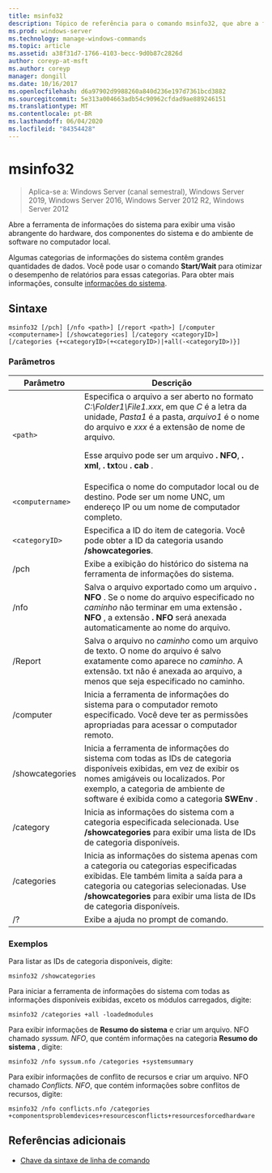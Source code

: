 ```yaml
---
title: msinfo32
description: Tópico de referência para o comando msinfo32, que abre a ferramenta de informações do sistema para exibir uma visão abrangente do hardware, dos componentes do sistema e do ambiente de software no computador local.
ms.prod: windows-server
ms.technology: manage-windows-commands
ms.topic: article
ms.assetid: a38f31d7-1766-4103-becc-9d0b87c2826d
author: coreyp-at-msft
ms.author: coreyp
manager: dongill
ms.date: 10/16/2017
ms.openlocfilehash: d6a97902d9988260a840d236e197d7361bcd3882
ms.sourcegitcommit: 5e313a004663adb54c90962cfdad9ae889246151
ms.translationtype: MT
ms.contentlocale: pt-BR
ms.lasthandoff: 06/04/2020
ms.locfileid: "84354428"
---
```

# <a name="msinfo32"></a>msinfo32

> Aplica-se a: Windows Server (canal semestral), Windows Server 2019, Windows Server 2016, Windows Server 2012 R2, Windows Server 2012

Abre a ferramenta de informações do sistema para exibir uma visão abrangente do hardware, dos componentes do sistema e do ambiente de software no computador local.

Algumas categorias de informações do sistema contêm grandes quantidades de dados. Você pode usar o comando **Start/Wait** para otimizar o desempenho de relatórios para essas categorias. Para obter mais informações, consulte [informações do sistema](https://technet.microsoft.com/library/cc783305(v=ws.10).aspx).

## <a name="syntax"></a>Sintaxe

```
msinfo32 [/pch] [/nfo <path>] [/report <path>] [/computer <computername>] [/showcategories] [/category <categoryID>] [/categories {+<categoryID>(+<categoryID>)|+all(-<categoryID>)}]
```

### <a name="parameters"></a>Parâmetros

| Parâmetro | Descrição |
| --------- | ----------- |
| `<path>` | Especifica o arquivo a ser aberto no formato *C:\Folder1\File1.xxx*, em que *C* é a letra da unidade, *Pasta1* é a pasta, *arquivo1* é o nome do arquivo e *xxx* é a extensão de nome de arquivo.<p>Esse arquivo pode ser um arquivo **. NFO**, **. xml**, **. txt**ou **. cab** . |
| `<computername>` | Especifica o nome do computador local ou de destino. Pode ser um nome UNC, um endereço IP ou um nome de computador completo. |
| `<categoryID>` | Especifica a ID do item de categoria. Você pode obter a ID da categoria usando **/showcategories**. |
| /pch | Exibe a exibição do histórico do sistema na ferramenta de informações do sistema. |
| /nfo | Salva o arquivo exportado como um arquivo **. NFO** . Se o nome do arquivo especificado no *caminho* não terminar em uma extensão **. NFO** , a extensão **. NFO** será anexada automaticamente ao nome do arquivo. |
| /Report | Salva o arquivo no *caminho* como um arquivo de texto. O nome do arquivo é salvo exatamente como aparece no *caminho*. A extensão. txt não é anexada ao arquivo, a menos que seja especificado no caminho. |
| /computer | Inicia a ferramenta de informações do sistema para o computador remoto especificado. Você deve ter as permissões apropriadas para acessar o computador remoto. |
| /showcategories | Inicia a ferramenta de informações do sistema com todas as IDs de categoria disponíveis exibidas, em vez de exibir os nomes amigáveis ou localizados. Por exemplo, a categoria de ambiente de software é exibida como a categoria **SWEnv** . |
| /category | Inicia as informações do sistema com a categoria especificada selecionada. Use **/showcategories** para exibir uma lista de IDs de categoria disponíveis. |
| /categories | Inicia as informações do sistema apenas com a categoria ou categorias especificadas exibidas. Ele também limita a saída para a categoria ou categorias selecionadas. Use **/showcategories** para exibir uma lista de IDs de categoria disponíveis. |
| /? | Exibe a ajuda no prompt de comando. |

### <a name="examples"></a>Exemplos

Para listar as IDs de categoria disponíveis, digite:

```
msinfo32 /showcategories
```

Para iniciar a ferramenta de informações do sistema com todas as informações disponíveis exibidas, exceto os módulos carregados, digite:

```
msinfo32 /categories +all -loadedmodules
```

Para exibir informações de **Resumo do sistema** e criar um arquivo. NFO chamado *syssum. NFO*, que contém informações na categoria **Resumo do sistema** , digite:

```
msinfo32 /nfo syssum.nfo /categories +systemsummary
```

Para exibir informações de conflito de recursos e criar um arquivo. NFO chamado *Conflicts. NFO*, que contém informações sobre conflitos de recursos, digite:

```
msinfo32 /nfo conflicts.nfo /categories +componentsproblemdevices+resourcesconflicts+resourcesforcedhardware
```

## <a name="additional-references"></a>Referências adicionais

- [Chave da sintaxe de linha de comando](command-line-syntax-key.md)
